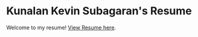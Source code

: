 # Kunalan Kevin Subagaran's Resume
Welcome to my resume!
[View Resume here](https://knlnks.github.io/resume/resume.pdf).
